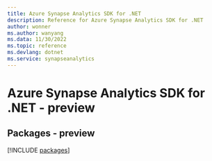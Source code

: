```yaml
---
title: Azure Synapse Analytics SDK for .NET
description: Reference for Azure Synapse Analytics SDK for .NET
author: wonner
ms.author: wanyang
ms.data: 11/30/2022
ms.topic: reference
ms.devlang: dotnet
ms.service: synapseanalytics
---
```

# Azure Synapse Analytics SDK for .NET - preview
## Packages - preview
[!INCLUDE [packages](synapse-analytics-index.md)]